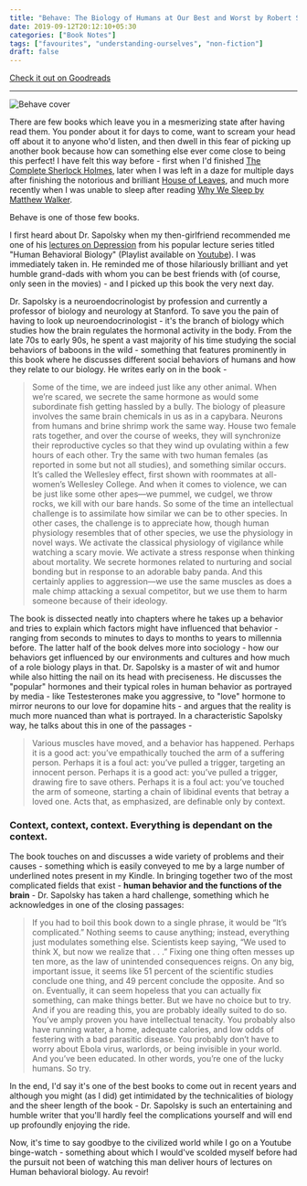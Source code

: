 ```yaml
---
title: "Behave: The Biology of Humans at Our Best and Worst by Robert Sapolsky"
date: 2019-09-12T20:12:10+05:30
categories: ["Book Notes"]
tags: ["favourites", "understanding-ourselves", "non-fiction"]
draft: false
---
```


[Check it out on Goodreads](https://www.goodreads.com/review/show/2234337819)

------------------------------------------------------------

![Behave cover](/images/behave.webp#center "Behave cover")

There are few books which leave you in a mesmerizing state after having read them. You ponder about it for days to come, want to scream your head off about it to anyone who'd listen, and then dwell in this fear of picking up another book because how can something else ever come close to being this perfect!
I have felt this way before - first when I'd finished [The Complete Sherlock
Holmes](https://www.goodreads.com/book/show/188572.The_Complete_Sherlock_Holmes), later when I was left
in a daze for multiple days after finishing the notorious and brilliant [House of Leaves](https://www.goodreads.com/review/show/1736892374), and much more recently when I was unable
to sleep after reading [Why We Sleep by Matthew Walker](https://www.goodreads.com/review/show/2630378184).

Behave is one of those few books.

I first heard about Dr. Sapolsky when my then-girlfriend recommended me one of his [lectures on Depression](https://www.youtube.com/watch?v=NOAgplgTxfc&t=632s) from his popular lecture series titled "Human Behavioral Biology" (Playlist
available on [Youtube](https://www.youtube.com/watch?v=NNnIGh9g6fA&list=PL848F2368C90DDC3D)). I was immediately taken in. He reminded me of those hilariously brilliant and yet humble grand-dads with
whom you can be best friends with (of course, only seen in the movies) - and I picked up this book the very next day.


Dr. Sapolsky is a neuroendocrinologist by profession and currently a professor of biology and neurology at Stanford. To save you the pain of having to look up neuroendocrinologist - it's the branch of biology which studies how the brain regulates the hormonal activity in the body.
From the late 70s to early 90s, he spent a vast majority of his time studying the social behaviors of baboons in the wild - something that features prominently in this book where he discusses different social behaviors of humans and how they relate to our biology. He writes early on in the book - 

> Some of the time, we are indeed just like any other animal. When we’re scared, we secrete the same hormone as would some
> subordinate fish getting hassled by a bully. The biology of pleasure involves the same brain chemicals in us as in a capybara.
> Neurons from humans and brine shrimp work the same way. House two female rats together, and over the course of weeks, they will
> synchronize their reproductive cycles so that they wind up ovulating within a few hours of each other. Try the same with two
> human females (as reported in some but not all studies), and something similar occurs. It’s called the Wellesley effect, first
> shown with roommates at all-women’s Wellesley College. And when it comes to violence, we can be just like some other apes—we
> pummel, we cudgel, we throw rocks, we kill with our bare hands. So some of the time an intellectual challenge is to assimilate
> how similar we can be to other species. In other cases, the challenge is to appreciate how, though human physiology resembles
> that of other species, we use the physiology in novel ways. We activate the classical physiology of vigilance while watching a
> scary movie. We activate a stress response when thinking about mortality. We secrete hormones related to nurturing and social
> bonding but in response to an adorable baby panda. And this certainly applies to aggression—we use the same muscles as does a
> male chimp attacking a sexual competitor, but we use them to harm someone because of their ideology.


The book is dissected neatly into chapters where he takes up a behavior and tries to explain which factors might have influenced that behavior - ranging from seconds to minutes to days to months to years to millennia before. The latter half of the book delves more into sociology - how our behaviors get influenced by our environments and cultures and how much of a role biology plays in that. Dr. Sapolsky is a master of wit and humor while also hitting the nail on its head with preciseness. He discusses the "popular" hormones and their typical roles in human behavior as portrayed by media - like Testesterones make you aggressive, to "love" hormone to mirror neurons to our love for dopamine hits - and argues that the reality is much more nuanced than what is portrayed. In a characteristic Sapolsky way, he talks about this in one of the passages - 

> Various muscles have moved, and a behavior has happened. Perhaps it is a good act: you’ve empathically touched the arm of a
> suffering person. Perhaps it is a foul act: you’ve pulled a trigger, targeting an innocent person. Perhaps it is a good act:
> you’ve pulled a trigger, drawing fire to save others. Perhaps it is a foul act: you’ve touched the arm of someone, starting a
> chain of libidinal events that betray a loved one. Acts that, as emphasized, are definable only by context.

### Context, context, context. Everything is dependant on the context.

The book touches on and discusses a wide variety of problems and their causes - something which is easily conveyed to me by a
large number of underlined notes present in my Kindle. In bringing together two of the most complicated fields that exist
\- **human behavior and the functions of the brain** - Dr. Sapolsky has taken a hard challenge, something which he acknowledges in one of the closing passages:

> If you had to boil this book down to a single phrase, it would be “It’s complicated.” Nothing seems to cause anything; instead,
> everything just modulates something else. Scientists keep saying, “We used to think X, but now we realize that . . .” Fixing one
> thing often messes up ten more, as the law of unintended consequences reigns. On any big, important issue, it seems like 51
> percent of the scientific studies conclude one thing, and 49 percent conclude the opposite. And so on. Eventually, it can seem
> hopeless that you can actually fix something, can make things better. But we have no choice but to try. And if you are reading
> this, you are probably ideally suited to do so. You’ve amply proven you have intellectual tenacity. You probably also have
> running water, a home, adequate calories, and low odds of festering with a bad parasitic disease. You probably don’t have to
> worry about Ebola virus, warlords, or being invisible in your world. And you’ve been educated. In other words, you’re one of the
> lucky humans. So try.

In the end, I'd say it's one of the best books to come out in recent years and although you might (as I did) get intimidated by
the technicalities of biology and the sheer length of the book - Dr. Sapolsky is such an entertaining and humble writer
that you'll hardly feel the complications yourself and will end up profoundly enjoying the ride.


Now, it's time to say goodbye to the civilized world while I go on a Youtube binge-watch - something about which I would've scolded myself before had the pursuit not been of watching this man deliver hours of lectures on Human behavioral biology. Au revoir!

